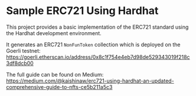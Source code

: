 # Sample ERC721 Using Hardhat

This project provides a basic implementation of the ERC721 standard using the Hardhat development environment.

It generates an ERC721 `NonFunToken` collection which is deployed on the Goerli testnet: https://goerli.etherscan.io/address/0x8c1f754e4eb7d98de529343019f218c3df8dcb00

The full guide can be found on Medium: https://medium.com/@kaishinaw/erc721-using-hardhat-an-updated-comprehensive-guide-to-nfts-ce5b211a5c3
